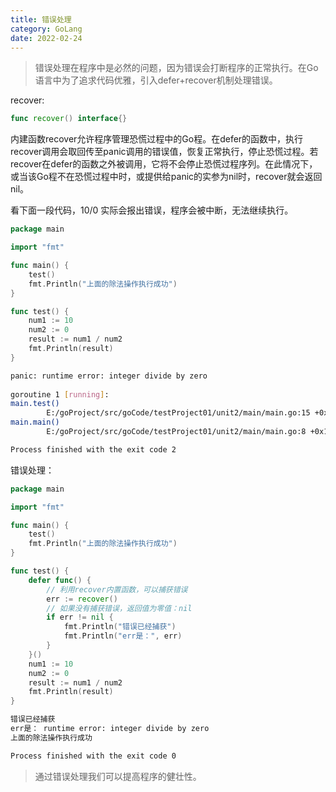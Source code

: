 ```yaml
---
title: 错误处理
category: GoLang
date: 2022-02-24
---
```




> 错误处理在程序中是必然的问题，因为错误会打断程序的正常执行。在Go语言中为了追求代码优雅，引入defer+recover机制处理错误。

recover:

```go
func recover() interface{}
```

内建函数recover允许程序管理恐慌过程中的Go程。在defer的函数中，执行recover调用会取回传至panic调用的错误值，恢复正常执行，停止恐慌过程。若recover在defer的函数之外被调用，它将不会停止恐慌过程序列。在此情况下，或当该Go程不在恐慌过程中时，或提供给panic的实参为nil时，recover就会返回nil。

看下面一段代码，10/0 实际会报出错误，程序会被中断，无法继续执行。

```go
package main

import "fmt"

func main() {
	test()
	fmt.Println("上面的除法操作执行成功")
}

func test() {
	num1 := 10
	num2 := 0
	result := num1 / num2
	fmt.Println(result)
}
```

```bash
panic: runtime error: integer divide by zero                             
                                                                         
goroutine 1 [running]:                                                   
main.test()                                                              
        E:/goProject/src/goCode/testProject01/unit2/main/main.go:15 +0x11
main.main()                                                              
        E:/goProject/src/goCode/testProject01/unit2/main/main.go:8 +0x19 

Process finished with the exit code 2
```

错误处理：

```go
package main

import "fmt"

func main() {
	test()
	fmt.Println("上面的除法操作执行成功")
}

func test() {
	defer func() {
		// 利用recover内置函数，可以捕获错误
		err := recover()
		// 如果没有捕获错误，返回值为零值：nil
		if err != nil {
			fmt.Println("错误已经捕获")
			fmt.Println("err是：", err)
		}
	}()
	num1 := 10
	num2 := 0
	result := num1 / num2
	fmt.Println(result)
}
```

```bash
错误已经捕获
err是： runtime error: integer divide by zero
上面的除法操作执行成功                       

Process finished with the exit code 0
```

> 通过错误处理我们可以提高程序的健壮性。